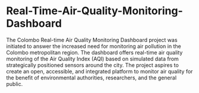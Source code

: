 # Real-Time-Air-Quality-Monitoring-Dashboard

The Colombo Real-time Air Quality Monitoring Dashboard project was initiated to answer the 
increased need for monitoring air pollution in the Colombo metropolitan region. The dashboard 
offers real-time air quality monitoring of the Air Quality Index (AQI) based on simulated data 
from strategically positioned sensors around the city. The project aspires to create an open, 
accessible, and integrated platform to monitor air quality for the benefit of environmental 
authorities, researchers, and the general public.  

